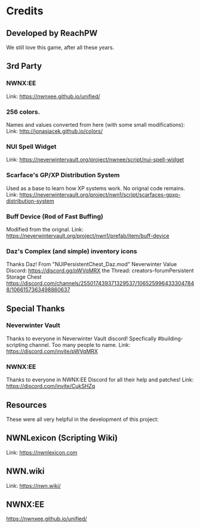 # Credits

## Developed by ReachPW

We still love this game, after all these years.

## 3rd Party 

### NWNX:EE
Link: https://nwnxee.github.io/unified/

### 256 colors.  
Names and values converted from here (with some small modifications):
Link: http://jonasjacek.github.io/colors/

### NUI Spell Widget
Link: https://neverwintervault.org/project/nwnee/script/nui-spell-widget

### Scarface's GP/XP Distribution System
Used as a base to learn how XP systems work.  No orignal code remains.
Link: https://neverwintervault.org/project/nwn1/script/scarfaces-gpxp-distribution-system

### Buff Device (Rod of Fast Buffing)
Modified from the orignal.
Link: https://neverwintervault.org/project/nwn1/prefab/item/buff-device

### Daz's Complex (and simple) inventory icons
Thanks Daz!  From "NUIPersistentChest_Daz.mod" 
⁠Neverwinter Value Discord: https://discord.gg/pWVqMRX the Thread: creators-forum⁠Persistent Storage Chest
https://discord.com/channels/255017439371329537/1065259964333047848/1066157363498860637

## Special Thanks

### Neverwinter Vault
Thanks to everyone in Neverwinter Vault discord!
Specfically #building-scripting channel.
Too many people to name.
Link: https://discord.com/invite/pWVqMRX

### NWNX:EE
Thanks to everyone in NWNX:EE Discord for all their help and patches!
Link: https://discord.com/invite/CukSHZq

## Resources

These were all very helpful in the development of this project: 

## NWNLexicon (Scripting Wiki)
Link: https://nwnlexicon.com

## NWN.wiki
Link: https://nwn.wiki/

## NWNX:EE 
https://nwnxee.github.io/unified/


